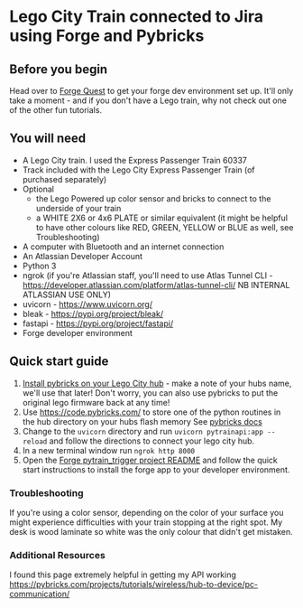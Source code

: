 # Lego City Train connected to Jira using Forge and Pybricks

## Before you begin

Head over to [Forge Quest](https://developer.atlassian.com/platform/tool/forge-quest/forge-novice/preparing/?utm_campaign=dx_external_conference&utm_source=qrcode&utm_content=forgetrain_devoxxuk) to get your forge dev environment set up. It'll only take a moment - and if you don't have a Lego train, why not check out one of the other fun tutorials. 

## You will need

* A Lego City train. I used the Express Passenger Train 60337
* Track included with the Lego City Express Passenger Train (of purchased separately)
* Optional 
  * the Lego Powered up color sensor and bricks to connect to the underside of your train
  * a WHITE 2X6 or 4x6 PLATE or similar equivalent (it might be helpful to have other colours like RED, GREEN, YELLOW or BLUE as well, see Troubleshooting)
* A computer with Bluetooth and an internet connection
* An Atlassian Developer Account
* Python 3
* ngrok (if you're Atlassian staff, you'll need to use Atlas Tunnel CLI - https://developer.atlassian.com/platform/atlas-tunnel-cli/ NB INTERNAL ATLASSIAN USE ONLY)
* uvicorn - https://www.uvicorn.org/
* bleak - https://pypi.org/project/bleak/
* fastapi - https://pypi.org/project/fastapi/
* Forge developer environment

## Quick start guide

1. [Install pybricks on your Lego City hub](https://pybricks.com/install/) - make a note of your hubs name, we'll use that later! Don't worry, you can also use pybricks to put the original lego firmware back at any time!
1. Use https://code.pybricks.com/ to store one of the python routines in the hub directory on your hubs flash memory See [pybricks docs](https://pybricks.com/install/technic-boost-city/#saving-a-program-on-the-hub)
1. Change to the `uvicorn` directory and run ```uvicorn pytrainapi:app --reload``` and follow the directions to connect your lego city hub. 
1. In a new terminal window run ```ngrok http 8000```
1. Open the [Forge pytrain_trigger project README](/Forge/pytrain_trigger/README.md) and follow the quick start instructions to install the forge app to your developer environment. 

### Troubleshooting

If you're using a color sensor, depending on the color of your surface you might experience difficulties with your train stopping at the right spot. My desk is wood laminate so white was the only colour that didn't get mistaken. 

### Additional Resources

I found this page extremely helpful in getting my API working
https://pybricks.com/projects/tutorials/wireless/hub-to-device/pc-communication/
